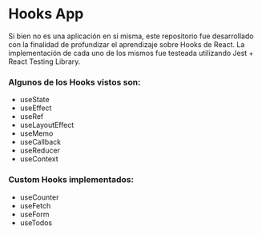 # Hooks App

Si bien no es una aplicación en sí misma, este repositorio fue desarrollado con la finalidad de profundizar el aprendizaje sobre Hooks de React. La implementación de cada uno de los mismos fue testeada utilizando Jest + React Testing Library.

### Algunos de los Hooks vistos son:
* useState
* useEffect 
* useRef
* useLayoutEffect
* useMemo
* useCallback
* useReducer
* useContext

### Custom Hooks implementados:
* useCounter
* useFetch
* useForm
* useTodos